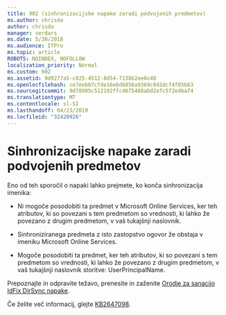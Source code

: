 ```yaml
---
title: 902 (sinhronizacijske napake zaradi podvojenih predmetov)
ms.author: chrisda
author: chrisda
manager: serdars
ms.date: 5/30/2018
ms.audience: ITPro
ms.topic: article
ROBOTS: NOINDEX, NOFOLLOW
localization_priority: Normal
ms.custom: 902
ms.assetid: 9d9277a5-c825-4512-8d54-7138b2ee0c40
ms.openlocfilehash: ce7eeb07cfde16e6d6856a9369c042dcf4f05b63
ms.sourcegitcommit: 9d78905c512192ffc4675468abd2efc5f2e4baf4
ms.translationtype: MT
ms.contentlocale: sl-SI
ms.lasthandoff: 04/23/2019
ms.locfileid: "32420926"
---
```

# <a name="sync-errors-due-to-duplicate-objects"></a>Sinhronizacijske napake zaradi podvojenih predmetov

Eno od teh sporočil o napaki lahko prejmete, ko konča sinhronizacija imenika:

- Ni mogoče posodobiti ta predmet v Microsoft Online Services, ker teh atributov, ki so povezani s tem predmetom so vrednosti, ki lahko že povezano z drugim predmetom, v vaš tukajšnji naslovnik.

- Sinhroniziranega predmeta z isto zastopstvo ogovor že obstaja v imeniku Microsoft Online Services.

- Mogoče posodobiti ta predmet, ker teh atributov, ki so povezani s tem predmetom so vrednosti, ki lahko že povezano z drugim predmetom, v vaš tukajšnji naslovnik storitve: UserPrincipalName.

Prepoznajte in odpravite težavo, prenesite in zaženite [Orodje za sanacijo IdFix DirSync napake](https://www.microsoft.com/download/details.aspx?id=36832).

Če želite več informacij, glejte [KB2647098](https://support.microsoft.com/help/2647098/duplicate-or-invalid-attributes-prevent-directory-synchronization-in-o).
